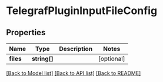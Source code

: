 # TelegrafPluginInputFileConfig

## Properties
Name | Type | Description | Notes
------------ | ------------- | ------------- | -------------
**files** | **string[]** |  | [optional] 

[[Back to Model list]](../README.md#documentation-for-models) [[Back to API list]](../README.md#documentation-for-api-endpoints) [[Back to README]](../README.md)


